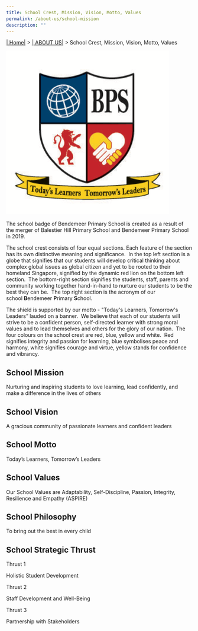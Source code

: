 ```yaml
---
title: School Crest, Mission, Vision, Motto, Values
permalink: /about-us/school-mission
description: ""
---
```

[| Home|](https://bendemeerpri-moe-edu-sg-admin.cwp.sg/) > [| ABOUT US|](https://bendemeerpri-moe-edu-sg-admin.cwp.sg/about-us) > School Crest, Mission, Vision, Motto, Values

![school crest](/images/Bendemeer%20Logos/Bendemeer-Primary-Final.png)

The school badge of Bendemeer Primary School is created as a result of the merger of Balestier Hill Primary School and Bendemeer Primary School in 2019.

  

The school crest consists of four equal sections. Each feature of the section has its own distinctive meaning and significance.  In the top left section is a globe that signifies that our students will develop critical thinking about complex global issues as global citizen and yet to be rooted to their homeland Singapore, signified by the dynamic red lion on the bottom left section.  The bottom-right section signifies the students, staff, parents and community working together hand-in-hand to nurture our students to be the best they can be.  The top right section is the acronym of our school **B**endemeer **P**rimary **S**chool.

  

The shield is supported by our motto - "Today's Learners, Tomorrow's Leaders” lauded on a banner.  We believe that each of our students will strive to be a confident person, self-directed learner with strong moral values and to lead themselves and others for the glory of our nation.  The four colours on the school crest are red, blue, yellow and white.  Red signifies integrity and passion for learning, blue symbolises peace and harmony, white signifies courage and virtue, yellow stands for confidence and vibrancy.

  

School Mission
--------------

Nurturing and inspiring students to love learning, lead confidently, and make a difference in the lives of others  

School Vision
-------------

A gracious community of passionate learners and confident leaders

School Motto
------------

Today’s Learners, Tomorrow’s Leaders

School Values
-------------

Our School Values are Adaptability, Self-Discipline, Passion, Integrity, Resilience and Empathy (ASPIRE)

School Philosophy
-----------------

To bring out the best in every child

School Strategic Thrust
-----------------------

Thrust 1

Holistic Student Development

  

Thrust 2

Staff Development and Well-Being

  

Thrust 3

Partnership with Stakeholders